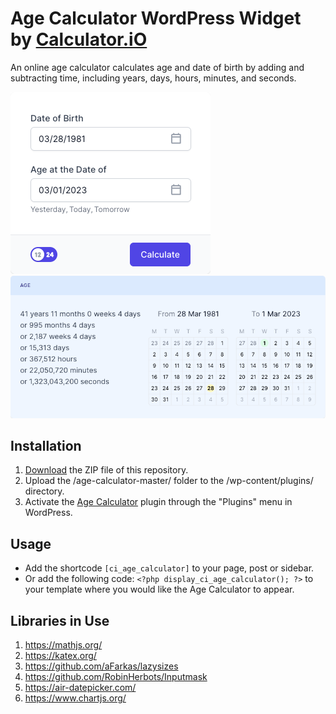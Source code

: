 # Age Calculator WordPress Widget by [Calculator.iO](https://www.calculator.io/ "Calculator.iO Homepage")

An online age calculator calculates age and date of birth by adding and subtracting time, including years, days, hours, minutes, and seconds.

![Age Calculator Input Form](/assets/images/screenshot-1.png "Age Calculator Input Form")
![Age Calculator Calculation Results](/assets/images/screenshot-2.png "Age Calculator Calculation Results")

## Installation

1. [Download](https://github.com/pub-calculator-io/age-calculator/archive/refs/heads/master.zip) the ZIP file of this repository.
2. Upload the /age-calculator-master/ folder to the /wp-content/plugins/ directory.
3. Activate the [Age Calculator](https://www.calculator.io/age-calculator/ "Age Calculator Homepage") plugin through the "Plugins" menu in WordPress.

## Usage
* Add the shortcode `[ci_age_calculator]` to your page, post or sidebar.
* Or add the following code: `<?php display_ci_age_calculator(); ?>` to your template where you would like the Age Calculator to appear.

## Libraries in Use
1. https://mathjs.org/
2. https://katex.org/
3. https://github.com/aFarkas/lazysizes
4. https://github.com/RobinHerbots/Inputmask
5. https://air-datepicker.com/
6. https://www.chartjs.org/
